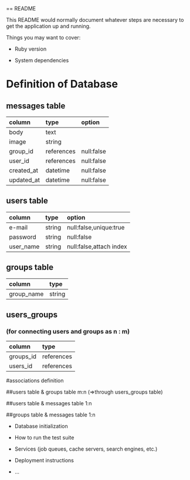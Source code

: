 == README

This README would normally document whatever steps are necessary to get the
application up and running.

Things you may want to cover:

* Ruby version

* System dependencies

# Definition of Database

## messages table
|column|type|option|
|:--|:--|:--|
|body|text||
|image|string||
|group_id|references|null:false|
|user_id|references|null:false|
|created_at|datetime|null:false|
|updated_at|datetime|null:false

## users table
|column|type|option|
|:--|:--|:--|
|e-mail|string|null:false,unique:true|
|password|string|null:false|
|user_name|string|null:false,attach index|

## groups table
|column|type|
|:--|:--|
|group_name|string|null:false|

## users_groups
### (for connecting users and groups as n : m)
|column|type|
|:--|:--|
|groups_id|references|
|users_id|references|

#associations definition

##users table & groups table
m:n (=>through users_groups table)

##users table & messages table
1:n

##groups table & messages table
1:n

* Database initialization

* How to run the test suite

* Services (job queues, cache servers, search engines, etc.)

* Deployment instructions

* ...


